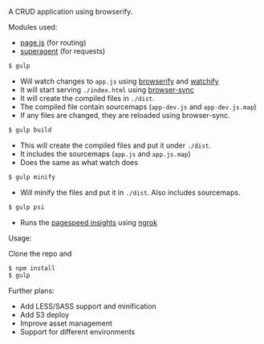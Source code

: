 
A CRUD application using browserify.

Modules used:

- [page.js](https://github.com/visionmedia/page.js) (for routing)
- [superagent](https://github.com/visionmedia/superagent) (for requests)

```sh
$ gulp
```

- Will watch changes to `app.js` using [browserify](http://browserify.org) and [watchify](https://github.com/substack/watchify)
- It will start serving `./index.html` using [browser-sync](http://www.browsersync.io)
- It will create the compiled files in `./dist`.
- The compiled file contain sourcemaps (`app-dev.js` and `app-dev.js.map`)
- If any files are changed, they are reloaded using browser-sync.


```sh
$ gulp build
```

- This will create the compiled files and put it under `./dist`.
- It includes the sourcemaps (`app.js` and `app.js.map`)
- Does the same as what watch does


```sh
$ gulp minify
```

- Will minify the files and put it in `./dist`. Also includes sourcemaps.


```sh
$ gulp psi
```

- Runs the [pagespeed insights](https://developers.google.com/speed/pagespeed/insights/) using [ngrok](https://ngrok.com)


Usage:

Clone the repo and

```sh
$ npm install
$ gulp
```

Further plans:

- Add LESS/SASS support and minification
- Add S3 deploy
- Improve asset management
- Support for different environments
